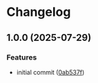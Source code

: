 # Changelog

## 1.0.0 (2025-07-29)


### Features

* initial commit ([0ab537f](https://github.com/nomeaning777/simple-network-proxy/commit/0ab537f0582d4e89dff66465d75dcfe29e8d406b))
